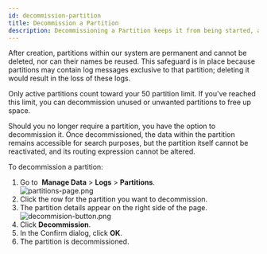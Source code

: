 ```yaml
---
id: decommission-partition
title: Decommission a Partition
description: Decommissioning a Partition keeps it from being started, although the data in the Partition remains in your account.
---
```


After creation, partitions within our system are permanent and cannot be deleted, nor can their names be reused. This safeguard is in place because partitions may contain log messages exclusive to that partition; deleting it would result in the loss of these logs.

Only active partitions count toward your 50 partition limit. If you've reached this limit, you can decommission unused or unwanted partitions to free up space.

Should you no longer require a partition, you have the option to decommission it. Once decommissioned, the data within the partition remains accessible for search purposes, but the partition itself cannot be reactivated, and its routing expression cannot be altered. 

To decommission a partition:

1. Go to  **Manage Data** > **Logs** > **Partitions**. <br/>  ![partitions-page.png](/img/partitions-data-tiers/partitions-page.png)
1. Click the row for the partition you want to decommission.  
1. The partition details appear on the right side of the page.<br/>  ![decommision-button.png](/img/partitions-data-tiers/decommision-button.png)
1. Click **Decommission**.
1. In the Confirm dialog, click **OK**.
1. The partition is decommissioned.
